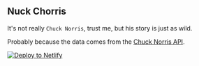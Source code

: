 ## Nuck Chorris

It's not really `Chuck Norris`, trust me, but his story is just as wild.

Probably because the data comes from the [Chuck Norris API](https://api.chucknorris.io/).

[![Deploy to Netlify](https://www.netlify.com/img/deploy/button.svg)](https://app.netlify.com/start/deploy?repository=https://github.com/code-jorge/netlify-sites&base=nuck-chorris)